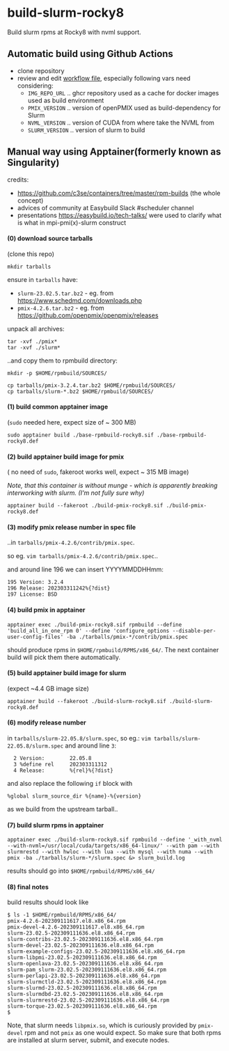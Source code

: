 # build-slurm-rocky8
Build slurm rpms at Rocky8 with nvml support.

## Automatic build using Github Actions

* clone repository
* review and edit [workflow file](.github/workflows/build.yml), especially following vars need considering:
  * `IMG_REPO_URL` .. ghcr repository used as a cache for docker images used as build environment
  * `PMIX_VERSION` .. version of openPMIX used as build-dependency for Slurm
  * `NVML_VERSION` .. version of CUDA from where take the NVML from
  * `SLURM_VERSION` .. version of slurm to build

## Manual way using Apptainer(formerly known as Singularity)

credits:

* https://github.com/c3se/containers/tree/master/rpm-builds (the whole concept)
* advices of community at Easybuild Slack #scheduler channel
* presentations https://easybuild.io/tech-talks/ were used to clarify what is what in mpi-pmi(x)-slurm construct

#### (0) download source tarballs

(clone this repo)

`mkdir tarballs`

ensure in  `tarballs` have:

* `slurm-23.02.5.tar.bz2` - eg. from https://www.schedmd.com/downloads.php
* `pmix-4.2.6.tar.bz2` - eg. from https://github.com/openpmix/openpmix/releases

unpack all archives:

```
tar -xvf ./pmix*
tar -xvf ./slurm*
```

..and copy them to rpmbuild directory:

`mkdir -p $HOME/rpmbuild/SOURCES/`

```
cp tarballs/pmix-3.2.4.tar.bz2 $HOME/rpmbuild/SOURCES/
cp tarballs/slurm-*.bz2 $HOME/rpmbuild/SOURCES/
```


#### (1) build common apptainer image

(`sudo` needed here, expect size of ~ 300 MB)

```
sudo apptainer build ./base-rpmbuild-rocky8.sif ./base-rpmbuild-rocky8.def
```

#### (2) build apptainer build image for pmix

( no need of `sudo`, fakeroot works well, expect ~ 315 MB image)

_Note, that this container is without munge - which is apparently breaking interworking with slurm. (I'm not fully sure why)_

```
apptainer build --fakeroot ./build-pmix-rocky8.sif ./build-pmix-rocky8.def
```

#### (3) modify pmix release number in spec file

..in `tarballs/pmix-4.2.6/contrib/pmix.spec`.

so eg. `vim tarballs/pmix-4.2.6/contrib/pmix.spec`..

and around line 196 we can insert YYYYMMDDHHmm:

```
195 Version: 3.2.4
196 Release: 202303311242%{?dist}
197 License: BSD
```

#### (4) build pmix in apptainer

```
apptainer exec ./build-pmix-rocky8.sif rpmbuild --define 'build_all_in_one_rpm 0' --define 'configure_options --disable-per-user-config-files' -ba ./tarballs/pmix-*/contrib/pmix.spec
```

should produce rpms in `$HOME/rpmbuild/RPMS/x86_64/`. The next container build will pick them there automatically.


#### (5) build apptainer build image for slurm

(expect ~4.4 GB image size)

```
apptainer build --fakeroot ./build-slurm-rocky8.sif ./build-slurm-rocky8.def
```

#### (6) modify release number

in `tarballs/slurm-22.05.8/slurm.spec`, so eg.: `vim tarballs/slurm-22.05.8/slurm.spec` and around line `3`:

```
  2 Version:        22.05.8
  3 %define rel     202303311312
  4 Release:        %{rel}%{?dist}
```

and also replace the following `if` block with 

```
%global slurm_source_dir %{name}-%{version}
```

as we build from the upstream tarball..


#### (7) build slurm rpms in apptainer

```
apptainer exec ./build-slurm-rocky8.sif rpmbuild --define '_with_nvml --with-nvml=/usr/local/cuda/targets/x86_64-linux/' --with pam --with slurmrestd --with hwloc --with lua --with mysql --with numa --with pmix -ba ./tarballs/slurm-*/slurm.spec &> slurm_build.log
```

results should go into `$HOME/rpmbuild/RPMS/x86_64/`

#### (8) final notes

build results should look like 

```
$ ls -1 $HOME/rpmbuild/RPMS/x86_64/
pmix-4.2.6-202309111617.el8.x86_64.rpm
pmix-devel-4.2.6-202309111617.el8.x86_64.rpm
slurm-23.02.5-202309111636.el8.x86_64.rpm
slurm-contribs-23.02.5-202309111636.el8.x86_64.rpm
slurm-devel-23.02.5-202309111636.el8.x86_64.rpm
slurm-example-configs-23.02.5-202309111636.el8.x86_64.rpm
slurm-libpmi-23.02.5-202309111636.el8.x86_64.rpm
slurm-openlava-23.02.5-202309111636.el8.x86_64.rpm
slurm-pam_slurm-23.02.5-202309111636.el8.x86_64.rpm
slurm-perlapi-23.02.5-202309111636.el8.x86_64.rpm
slurm-slurmctld-23.02.5-202309111636.el8.x86_64.rpm
slurm-slurmd-23.02.5-202309111636.el8.x86_64.rpm
slurm-slurmdbd-23.02.5-202309111636.el8.x86_64.rpm
slurm-slurmrestd-23.02.5-202309111636.el8.x86_64.rpm
slurm-torque-23.02.5-202309111636.el8.x86_64.rpm
$
```

Note, that slurm needs `libpmix.so`, which is curiously provided by `pmix-devel` rpm and not `pmix` as one would expect. So make sure that both rpms are installed at slurm server, submit, and execute nodes.
